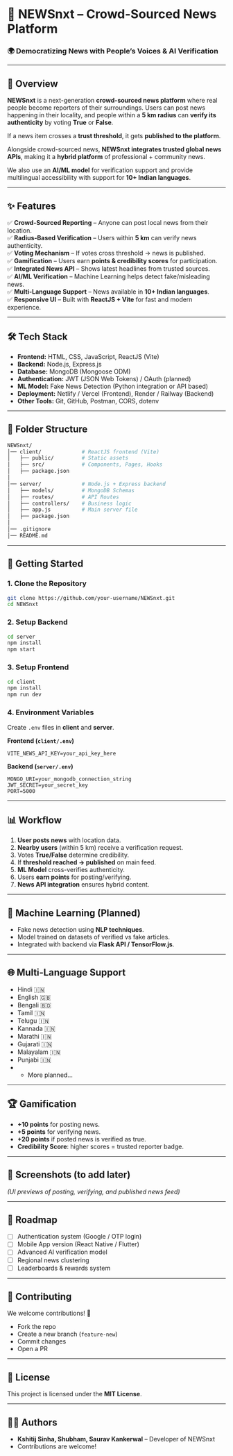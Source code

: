 # 📢 NEWSnxt – Crowd-Sourced News Platform

### 🌍 Democratizing News with People’s Voices & AI Verification

---

## 📖 Overview

**NEWSnxt** is a next-generation **crowd-sourced news platform** where real people become reporters of their surroundings.
Users can post news happening in their locality, and people within a **5 km radius** can **verify its authenticity** by voting **True** or **False**.

If a news item crosses a **trust threshold**, it gets **published to the platform**.

Alongside crowd-sourced news, **NEWSnxt integrates trusted global news APIs**, making it a **hybrid platform** of professional + community news.

We also use an **AI/ML model** for verification support and provide multilingual accessibility with support for **10+ Indian languages**.

---

## ✨ Features

✅ **Crowd-Sourced Reporting** – Anyone can post local news from their location.  
✅ **Radius-Based Verification** – Users within **5 km** can verify news authenticity.  
✅ **Voting Mechanism** – If votes cross threshold → news is published.  
✅ **Gamification** – Users earn **points & credibility scores** for participation.  
✅ **Integrated News API** – Shows latest headlines from trusted sources.  
✅ **AI/ML Verification** – Machine Learning helps detect fake/misleading news.  
✅ **Multi-Language Support** – News available in **10+ Indian languages**.  
✅ **Responsive UI** – Built with **ReactJS + Vite** for fast and modern experience.  

---

## 🛠️ Tech Stack

* **Frontend:** HTML, CSS, JavaScript, ReactJS (Vite)
* **Backend:** Node.js, Express.js
* **Database:** MongoDB (Mongoose ODM)
* **Authentication:** JWT (JSON Web Tokens) / OAuth (planned)
* **ML Model:** Fake News Detection (Python integration or API based)
* **Deployment:** Netlify / Vercel (Frontend), Render / Railway (Backend)
* **Other Tools:** Git, GitHub, Postman, CORS, dotenv

---

## 📂 Folder Structure

```bash
NEWSnxt/
│── client/             # ReactJS frontend (Vite)
│   ├── public/         # Static assets
│   ├── src/            # Components, Pages, Hooks
│   ├── package.json
│
│── server/             # Node.js + Express backend
│   ├── models/         # MongoDB Schemas
│   ├── routes/         # API Routes
│   ├── controllers/    # Business logic
│   ├── app.js          # Main server file
│   ├── package.json
│
│── .gitignore
│── README.md
```

---

## 🚀 Getting Started

### 1. Clone the Repository

```bash
git clone https://github.com/your-username/NEWSnxt.git
cd NEWSnxt
```

### 2. Setup Backend

```bash
cd server
npm install
npm start
```

### 3. Setup Frontend

```bash
cd client
npm install
npm run dev
```

### 4. Environment Variables

Create `.env` files in **client** and **server**.

**Frontend (`client/.env`)**

```
VITE_NEWS_API_KEY=your_api_key_here
```

**Backend (`server/.env`)**

```
MONGO_URI=your_mongodb_connection_string
JWT_SECRET=your_secret_key
PORT=5000
```

---

## 📊 Workflow

1. **User posts news** with location data.
2. **Nearby users** (within 5 km) receive a verification request.
3. Votes **True/False** determine credibility.
4. If **threshold reached → published** on main feed.
5. **ML Model** cross-verifies authenticity.
6. Users **earn points** for posting/verifying.
7. **News API integration** ensures hybrid content.

---

## 🤖 Machine Learning (Planned)

* Fake news detection using **NLP techniques**.
* Model trained on datasets of verified vs fake articles.
* Integrated with backend via **Flask API / TensorFlow\.js**.

---

## 🌐 Multi-Language Support

* Hindi 🇮🇳
* English 🇬🇧
* Bengali 🇧🇩
* Tamil 🇮🇳
* Telugu 🇮🇳
* Kannada 🇮🇳
* Marathi 🇮🇳
* Gujarati 🇮🇳
* Malayalam 🇮🇳
* Punjabi 🇮🇳
* * More planned…

---

## 🏆 Gamification

* **+10 points** for posting news.
* **+5 points** for verifying news.
* **+20 points** if posted news is verified as true.
* **Credibility Score**: higher scores = trusted reporter badge.

---

## 📸 Screenshots (to add later)

*(UI previews of posting, verifying, and published news feed)*

---

## 📌 Roadmap

* [ ] Authentication system (Google / OTP login)
* [ ] Mobile App version (React Native / Flutter)
* [ ] Advanced AI verification model
* [ ] Regional news clustering
* [ ] Leaderboards & rewards system

---

## 🤝 Contributing

We welcome contributions! 🎉

* Fork the repo
* Create a new branch (`feature-new`)
* Commit changes
* Open a PR

---

## 📜 License

This project is licensed under the **MIT License**.

---

## 👨‍💻 Authors

* **Kshitij Sinha, Shubham, Saurav Kankerwal** – Developer of NEWSnxt
* Contributions are welcome!
